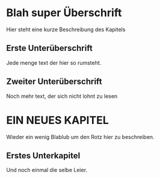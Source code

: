 # Blah super Überschrift

Hier steht eine kurze Beschreibung des Kapitels

## Erste Unterüberschrift

Jede menge text der hier so rumsteht.

## Zweiter Unterüberschrift

Noch mehr text, der sich nicht lohnt zu lesen

# EIN NEUES KAPITEL

Wieder ein wenig Blablub um den Rotz hier zu beschreiben.

## Erstes Unterkapitel

Und noch einmal die selbe Leier.

